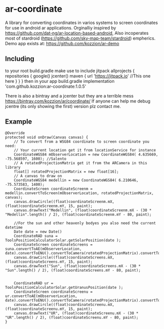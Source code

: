 # ar-coordinate
A library for converting coordinates in varios systems to screen coordinates for use in android ar applications. 
Orginalliy inspired by https://github.com/dat-ng/ar-location-based-android, 
Also incoperates most of stardroid (https://github.com/sky-map-team/stardroid) empherics.
Demo app exists at:
https://github.com/kozzion/ar-demo

## Including
to your root build.gradle make use to include jitpack
allprojects {
    repositories {
        google()
        jcenter()
        maven {
            url 'https://jitpack.io' //This one here
        }
    }
}
then in your app build.gradle
implementation 'com.github.kozzion:ar-coordinate:1.0.5'

There is also a bintray and a jcenter but they are a terrible mess
https://bintray.com/kozzion/ar/coordinate/
If anyone can help me debug jcentre (its only showing the first) version plz contact me.

## Example

	@Override
	protected void onDraw(Canvas canvas) {
		// To convert from a WSG84 coordinate to screen coordinate you need:
		// Your current location get it from locationService for instance
		CoordinateWGS84 mObserverLocation = new CoordinateWGS84( 4.635669, -75.568597, 1600); //Salento
		// A rotatedProjectionMatrix get it from the ARCamera in this library
		float[] rotatedProjectionMatrix = new float[16];
		// A canvas to draw on
		CoordinateWGS84 medellin = new CoordinateWGS84( 6.210646, -75.573583, 1400);
		CoordinateScreen coordinateScreenm = medellin.convertToScreen(mObserverLocation, rotatedProjectionMatrix, canvas);
		canvas.drawCircle((float)coordinateScreenm.mX, (float)coordinateScreenm.mY, 15, paint);
		canvas.drawText("Medellin", (float)coordinateScreenm.mX - (30 * "Medellin".length() / 2), (float)coordinateScreenm.mY - 80, paint);

		//For the sun and other heavenly bodyes you also need the current datetime
		Date date = new Date()
		CoordinateRAD suna = ToolsPositionCalculatorSolar.getSolarPosition(date );
		CoordinateScreen coordinateScreens = suna.convertToAE(mObserverLocation, date).convertToENU().convertToCamera(rotatedProjectionMatrix).convertToScreen(canvas);
		canvas.drawCircle((float)coordinateScreens.mX, (float)coordinateScreens.mY, 15, paint);
		canvas.drawText("Sun", (float)coordinateScreens.mX - (30 * "Sun".length() / 2), (float)coordinateScreens.mY - 80, paint);


		CoordinateRAD ur = ToolsPositionCalculatorSolar.getUranusPosition(date );
		CoordinateScreen coordinateScreenu = ur.convertToAE(mObserverLocation, date).convertToENU().convertToCamera(rotatedProjectionMatrix).convertToScreen(canvas);
		canvas.drawCircle((float)coordinateScreenu.mX, (float)coordinateScreenu.mY, 15, paint);
		canvas.drawText("UR", (float)coordinateScreenu.mX - (30 * "UR".length() / 2), (float)coordinateScreenu.mY - 80, paint);
	}


